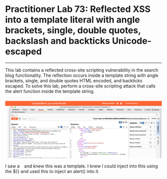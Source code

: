 # Practitioner Lab 73: Reflected XSS into a template literal with angle brackets, single, double quotes, backslash and backticks Unicode-escaped

---

This lab contains a reflected cross-site scripting vulnerability in the search blog functionality. The reflection occurs inside a template string with angle brackets, single, and double quotes HTML encoded, and backticks escaped. To solve this lab, perform a cross-site scripting attack that calls the alert function inside the template string.

![Untitled](Practitioner%20Lab%2073%20Reflected%20XSS%20into%20a%20template%20%20526827de0493400996f848c2605255c7/Untitled.png)

I saw a ` ` and knew this was a template. I knew I could inject into this using the ${} and used this to inject an alert() into it.